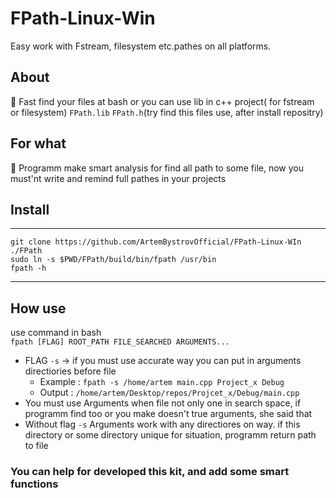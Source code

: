 # FPath-Linux-Win
Easy work with Fstream, filesystem etc.pathes on all platforms.

## About
🚀 Fast find your files at bash or you can use lib in c++ project( for fstream or filesystem)
`FPath.lib` `FPath.h`(try find this files use, after install repositry) 

## For what
📝 Programm make smart analysis for find all path to some file, now you must'nt write and remind full pathes in your projects

## Install
_________

```console
git clone https://github.com/ArtemBystrovOfficial/FPath-Linux-WIn ./FPath
sudo ln -s $PWD/FPath/build/bin/fpath /usr/bin
fpath -h
```
_________
## How use
use command in bash <br/>
`fpath [FLAG] ROOT_PATH FILE_SEARCHED ARGUMENTS...`
- FLAG `-s` -> if you must use accurate way you can put in arguments directiories before file 
  - Example : `fpath -s /home/artem main.cpp Project_x Debug`
  - Output  : `/home/artem/Desktop/repos/Projcet_x/Debug/main.cpp`
- You must use Arguments when file not only one in search space, if programm find too or you make doesn't true arguments, she said that
- Without flag `-s` Arguments work with any directiores on way. if this directory or some directory unique for situation, programm return path to file

### You can help for developed this kit, and add some smart functions
